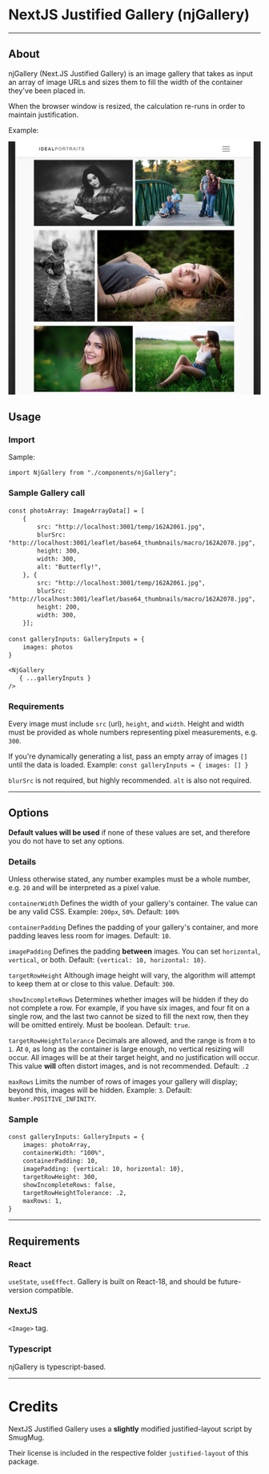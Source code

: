 # NextJS Justified Gallery (njGallery)
***

## About 

njGallery (Next.JS Justified Gallery) is an image gallery that takes as input an array of image URLs and sizes them to fill the width of the container they've been placed in.

When the browser window is resized, the calculation re-runs in order to maintain justification.

Example:

![img_1.png](img_1.png)

## Usage

### Import

Sample:
```
import NjGallery from "./components/njGallery";
```

### Sample Gallery call

```
const photoArray: ImageArrayData[] = [
    {
        src: "http://localhost:3001/temp/162A2061.jpg",
        blurSrc: "http://localhost:3001/leaflet/base64_thumbnails/macro/162A2078.jpg",
        height: 300,
        width: 300,
        alt: "Butterfly!",
    }, {
        src: "http://localhost:3001/temp/162A2061.jpg",
        blurSrc: "http://localhost:3001/leaflet/base64_thumbnails/macro/162A2078.jpg",
        height: 200,
        width: 300,
    }];

const galleryInputs: GalleryInputs = {
    images: photos
}
```

```
<NjGallery
   { ...galleryInputs }
/>
```

### Requirements

Every image must include `src` (url), `height`, and `width`. Height and width must be provided as whole numbers representing pixel measurements, e.g. `300`.

If you're dynamically generating a list, pass an empty array of images `[]` until the data is loaded. Example: `const galleryInputs = { images: [] }`

`blurSrc` is not required, but highly recommended. `alt` is also not required.

***

## Options

**Default values will be used** if none of these values are set, and therefore you do not have to set any options.

### Details
Unless otherwise stated, any number examples must be a whole number, e.g. `20` and will be interpreted as a pixel value.

`containerWidth` Defines the width of your gallery's container. The value can be any valid CSS. Example: `200px`, `50%`. Default: `100%`

`containerPadding` Defines the padding of your gallery's container, and more padding leaves less room for images. Default: `10`.

`imagePadding` Defines the padding **between** images. You can set `horizontal`, `vertical`, or both. Default: `{vertical: 10, horizontal: 10}`.

`targetRowHeight` Although image height will vary, the algorithm will attempt to keep them at or close to this value. Default: `300`.

`showIncompleteRows` Determines whether images will be hidden if they do not complete a row. For example, if you have six images, and four fit on a single row, and the last two cannot be sized to fill the next row, then they will be omitted entirely. Must be boolean. Default: `true`.

`targetRowHeightTolerance` Decimals are allowed, and the range is from `0` to `1`. At `0`, as long as the container is large enough, no vertical resizing will occur. All images will be at their target height, and no justification will occur. This value **will** often distort images, and is not recommended. Default: `.2`

`maxRows` Limits the number of rows of images your gallery will display; beyond this, images will be hidden. Example: `3`. Default: `Number.POSITIVE_INFINITY`.


### Sample
```
const galleryInputs: GalleryInputs = {
    images: photoArray, 
    containerWidth: "100%",
    containerPadding: 10,
    imagePadding: {vertical: 10, horizontal: 10},
    targetRowHeight: 300,
    showIncompleteRows: false,
    targetRowHeightTolerance: .2,
    maxRows: 1,
}
```

***
## Requirements

### React

`useState`, `useEffect`. Gallery is built on React-18, and should be future-version compatible.

### NextJS

`<Image>` tag.

### Typescript

njGallery is typescript-based.

***

# Credits

NextJS Justified Gallery uses a **slightly** modified justified-layout script by SmugMug.

Their license is included in the respective folder `justified-layout` of this package.